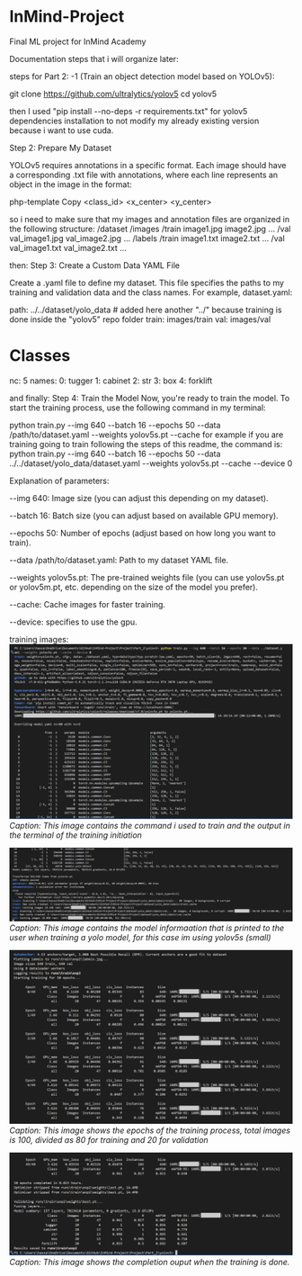 # InMind-Project
 Final ML project for InMind Academy


Documentation steps that i will organize later:

steps for Part 2: -1 (Train an object detection model based on YOLOv5):

git clone https://github.com/ultralytics/yolov5
cd yolov5

then I used "pip install --no-deps -r requirements.txt" for yolov5 dependencies installation to not modify my already existing version because i want to use cuda.

Step 2: Prepare My Dataset

YOLOv5 requires annotations in a specific format. Each image should have a corresponding .txt file with annotations, where each line represents an object in the image in the format:

php-template
Copy
<class_id> <x_center> <y_center> <width> <height>

so i need to make sure that my images and annotation files are organized in the following structure:
/dataset
    /images
        /train
            image1.jpg
            image2.jpg
            ...
        /val
            val_image1.jpg
            val_image2.jpg
            ...
    /labels
        /train
            image1.txt
            image2.txt
            ...
        /val
            val_image1.txt
            val_image2.txt
            ...

then:
Step 3: Create a Custom Data YAML File

Create a .yaml file to define my dataset. This file specifies the paths to my training and validation data and the class names. For example, dataset.yaml:

path: ../../dataset/yolo_data # added here another "../" because training is done inside the "yolov5" repo folder
train: images/train
val: images/val

# Classes
nc: 5
names: 
  0: tugger
  1: cabinet
  2: str
  3: box
  4: forklift

and finally:
Step 4: Train the Model
Now, you're ready to train the model. To start the training process, use the following command in my terminal:


python train.py --img 640 --batch 16 --epochs 50 --data /path/to/dataset.yaml --weights yolov5s.pt --cache
for example if you are training going to train following the steps of this readme, the command is:
python train.py --img 640 --batch 16 --epochs 50 --data ../../dataset/yolo_data/dataset.yaml --weights yolov5s.pt --cache --device 0

Explanation of parameters:

--img 640: Image size (you can adjust this depending on my dataset).

--batch 16: Batch size (you can adjust based on available GPU memory).

--epochs 50: Number of epochs (adjust based on how long you want to train).

--data /path/to/dataset.yaml: Path to my dataset YAML file.

--weights yolov5s.pt: The pre-trained weights file (you can use yolov5s.pt or yolov5m.pt, etc. depending on the size of the model you prefer).

--cache: Cache images for faster training.

--device: specifies to use the gpu.

training images:
![Training Command](./assets/training_cmd.png)
*Caption: This image contains the command i used to train and the output in the terminal of the training initiation*

![Training Model Summary](./assets/training_modelsummary.png)
*Caption: This image contains the model informaation that is printed to the user when training a yolo model, for this case im using yolov5s (small)*

![Training Epochs](./assets/training_epochs.png)
*Caption: This image shows the epochs of the training process, total images is 100, divided as 80 for training and 20 for validation*

![Training Complete](./assets/training_complete.png)
*Caption: This image shows the completion ouput when the training is done.*

